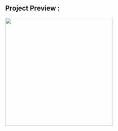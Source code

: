 ## Project Preview :

<img width="340" src="https://hq.achmodez.tech/SocialCard/github-lang-stat" align="center"  />
